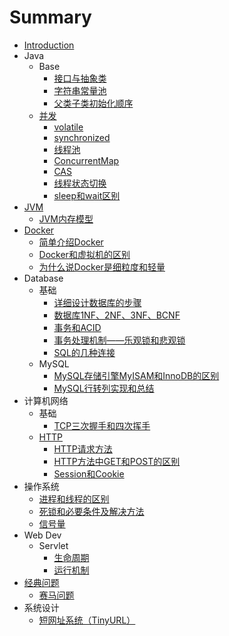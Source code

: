 # Summary

* [Introduction](README.md)
* Java
  * Base
    * [接口与抽象类](java/interfaces/1.md)
    * [字符串常量池](java/strings/1.md)
    * [父类子类初始化顺序](java/base/1.md)
  * [并发](java/concurrency/README.md)
    * [volatile](java/concurrency/1.md)
    * [synchronized](java/concurrency/2.md)
    * [线程池](java/concurrency/3.md)
    * [ConcurrentMap](java/concurrency/4.md)
    * [CAS](java/concurrency/5.md)
    * [线程状态切换](java/concurrency/6.md)
    * [sleep和wait区别](java/concurrency/7.md)
* [JVM](jvm/README.md)
  * [JVM内存模型](jvm/1.md)
* [Docker](docker/README.md)
  * [简单介绍Docker](docker/1.md)
  * [Docker和虚拟机的区别](docker/2.md)
  * [为什么说Docker是细粒度和轻量](docker/3.md)
* Database
  * 基础
    * [详细设计数据库的步骤](database/base/1.md)
    * [数据库1NF、2NF、3NF、BCNF](database/base/2.md)
    * [事务和ACID](database/q/3.md)
    * [事务处理机制——乐观锁和悲观锁](database/base/4.md)
    * [SQL的几种连接](database/base/5/md)
  * MySQL
    * [MySQL存储引擎MyISAM和InnoDB的区别](database/mysql/1.md)
    * [MySQL行转列实现和总结](database/mysql/2.md)
* 计算机网络
  * 基础
    * [TCP三次握手和四次挥手](network/base/1.md)
  * [HTTP](network/http/http.md)
    * [HTTP请求方法](network/http/1.md)
    * [HTTP方法中GET和POST的区别](network/http/2.md)
    * [Session和Cookie](network/http/3.md)
* 操作系统
  * [进程和线程的区别](os/1.md)
  * [死锁和必要条件及解决方法](os/2.md)
  * [信号量](os/3.md)
* Web Dev
  * Servlet
    * [生命周期](webdev/servlet/1.md)
    * [运行机制](webdev/servlet/2.md)
* [经典问题](q/README.md)
  * [赛马问题](q/1.md)
* 系统设计
  * [短网址系统（TinyURL）](system-design/1.md)
